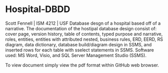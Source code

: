 # Hospital-DBDD 
Scott Fennell | ISM 4212 | USF
Database desgn of a hospital based off of a narrative. The documentation of the hostipal database design consist of:
cover page, version history, table of contents, typed purpose and narrative, roles, entities, entities with attributed nested,
business rules, ERD, EERD, RS diagram, data dictionary, database build/diagram design in SSMS, and inserted rows for each table with sselect statements in SSMS.
Software used: MS Word, Visio, and SQL Server Management Studio (SSMS).

To view document simply view the pdf format within GitHub web browser.
